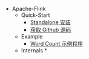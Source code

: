 * Apache-Flink
  * Quick-Start
    * [Standalone 安装](Quick-Start/standalone-install.md)
    * [获取 Github 源码](Quick-Start/github-code.md)
  * Example
    * [Word Count 示例程序](Example/hello-word-count.md)
  * Internals
    * 

